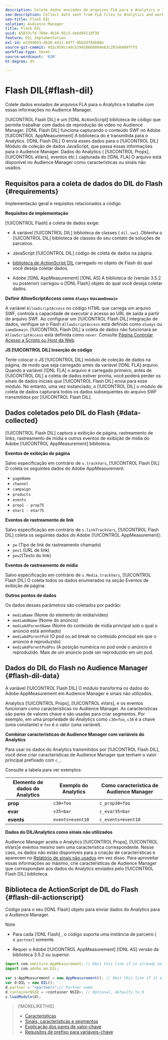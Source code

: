 ```yaml
---
description: Colete dados enviados de arquivos FLA para o Analytics e trabalhe com essas informações no Audience Manager.
seo-description: Collect data sent from FLA files to Analytics and work with that information in Audience Manager.
seo-title: Flash DIL
solution: Audience Manager
title: Flash DIL
uuid: 65833cfd-768e-4b16-95c5-debd8411df38
feature: DIL Implementation
exl-id: e530d893-db26-4411-8df7-9bb2df84b68e
source-git-commit: 4d3c859cc4dc5294286680b0e63c287e0409f7fd
workflow-type: tm+mt
source-wordcount: '620'
ht-degree: 4%

---
```


# Flash DIL{#flash-dil}

Colete dados enviados de arquivos FLA para o Analytics e trabalhe com essas informações no Audience Manager.

<!-- 

c_flash_dil_toc.xml

 -->

[!UICONTROL Flash DIL] é um [!DNL ActionScript] biblioteca de código que permite trabalhar com dados de reprodução de vídeo no Audience Manager. [!DNL Flash DIL] funciona capturando o conteúdo SWF no Adobe [!UICONTROL AppMeasurement] A biblioteca do é transmitida para o Analytics. [!DNL Flash DIL] O envia esses dados para o [!UICONTROL DIL] Módulo de coleção de dados JavaScript, que passa essas informações para o Audience Manager. Dados do Analytics ( [!UICONTROL Props], [!UICONTROL eVars], eventos etc.) capturada do [!DNL FLA] O arquivo está disponível no Audience Manager como características ou sinais não usados.

## Requisitos para a coleta de dados do DIL do Flash {#requirements}

Implementação geral e requisitos relacionados a código.

<!-- 

c_flash_dil_intro.xml

 -->

**Requisitos de implementação**

[!UICONTROL Flash] a coleta de dados exige:

* A variável [!UICONTROL DIL] biblioteca de classes ( `dil.swc`). Obtenha o [!UICONTROL DIL] biblioteca de classes do seu contato de soluções de parceiros.

* JavaScript [!UICONTROL DIL] código de coleta de dados na página.
* [biblioteca de ActionScript DIL](../dil/dil-flash.md#flash-dil-actionscript) carregado no objeto de Flash do qual você deseja coletar dados.
* Adobe [!DNL AppMeasurement] [!DNL AS] A biblioteca do (versão 3.5.2 ou posterior) carregou o [!DNL Flash] objeto do qual você deseja coletar dados.

**Definir AllowScriptAccess como `Always` ou`sameDomain`**

A variável `AllowScriptAccess` no código HTML que carrega um arquivo SWF, controla a capacidade de executar o acesso ao URL de saída a partir do arquivo SWF. Ao configurar um [!UICONTROL Flash DIL] integração de dados, verifique se o Flash `AllowScriptAccess` está definido como `always` ou `sameDomain`. [!UICONTROL Flash DIL] a coleta de dados não funcionará se `AllowScriptAccess` está definida como `never`. Consulte [Página Controlar Acesso a Scripts ou Host da Web](https://helpx.adobe.com/flash/kb/control-access-scripts-host-web.html).

**JS [!UICONTROL DIL] Inserção de código**

Tente colocar o JS [!UICONTROL DIL] módulo de coleção de dados na página, de modo que seja carregado antes da variável [!DNL FLA] arquivo. Quando a variável [!DNL FLA] o arquivo é carregado primeiro, antes de [!UICONTROL DIL] a coleta de dados estiver pronta, você poderá perder os sinais de dados iniciais que [!UICONTROL Flash DIL] envia para esse módulo. No entanto, uma vez instanciado, o [!UICONTROL DIL] o módulo de coleta de dados capturará todos os dados subsequentes do arquivo SWF transmitidos por [!UICONTROL Flash DIL].

## Dados coletados pelo DIL do Flash {#data-collected}

[!UICONTROL Flash DIL] captura a exibição de página, rastreamento de links, rastreamento de mídia e outros eventos de exibição de mídia do Adobe [!UICONTROL AppMeasurement] biblioteca.

<!-- 

r_flash_dil_data_collected.xml

 -->

**Eventos de exibição de página**

Salvo especificação em contrário de `s.trackVars`, [!UICONTROL Flash DIL] O coleta os seguintes dados do Adobe AppMeasurement:

* `pageName`
* `channel`
* `campaign`
* `products`
* `events`
* `prop1 - prop75`
* `eVar1 - eVar75`

**Eventos de rastreamento de link**

Salvo especificação em contrário de `s.linkTrackVars`, [!UICONTROL Flash DIL] coleta os seguintes dados do Adobe [!UICONTROL AppMeasurement]:

* `pe` (Tipo de link de rastreamento chamado)
* `pev1` (URL de link)
* `pev2`(Texto do link)

**Eventos de rastreamento de mídia**

Salvo especificação em contrário de `s.Media.trackVars`, [!UICONTROL Flash DIL] O coleta todos os dados enumerados na seção Eventos de exibição de página.

**Outros pontos de dados**

Os dados desses parâmetros são coletados por padrão:

* `mediaName` (Nome do elemento de mídia/vídeo)
* `mediaAdName` (Nome do anúncio)
* `mediaAdParentName` (Nome do conteúdo de mídia principal sob o qual o anúncio está aninhado)
* `mediaAdParentPod` (O pod ou ad break no conteúdo principal em que o anúncio é reproduzido)
* `mediaAdParentPodPos` (A posição numérica no pod onde o anúncio é reproduzido. Mais de um anúncio pode ser reproduzido em um pod.

## Dados do DIL do Flash no Audience Manager {#flash-dil-data}

A variável [!UICONTROL Flash DIL] O módulo transforma os dados do Adobe AppMeasurement em Audience Manager e sinais não utilizados.

<!-- 

c_flash_dil_in_aam.xml

 -->

Analytics [!UICONTROL Props], [!UICONTROL eVars], e os eventos funcionam como características no Audience Manager. As características são pares de valores chave e são usadas para criar segmentos. Por exemplo, em uma propriedade do Analytics como `c30=foo`, `c30` é a chave (uma constante) e `foo` é o valor (uma variável).

**Combinar características de Audience Manager com variáveis do Analytics**

Para usar os dados do Analytics transmitidos por [!UICONTROL Flash DIL], você deve criar características de Audience Manager que tenham o valor principal prefixado com `c_`.

Consulte a tabela para ver exemplos:

| Elemento de dados do Analytics | Exemplo do Analytics | Como característica de Audience Manager |
|---|---|---|
| **prop** | `c30=foo` | `c_prop30=foo` |
| **evar** | `v35=bar` | `c_evar35=bar` |
| **events** | `events=event10` | `c_events=event10` |

**Dados do DIL/Analytics como sinais não utilizados**

Audience Manager aceita o Analytics [!UICONTROL Props], [!UICONTROL eVars]e eventos mesmo sem uma característica correspondente. Nesse caso, os dados não estão disponíveis para a criação de características e aparecem no [Relatório de sinais não usados](../reporting/dynamic-reports/unused-signals.md) em vez disso. Para aproveitar essas informações ao máximo, crie características de Audience Manager que correspondam aos dados do Analytics enviados pelo [!UICONTROL Flash DIL] biblioteca.

## Biblioteca de ActionScript de DIL do Flash {#flash-dil-actionscript}

Código para o seu [!DNL Flash] objeto para enviar dados do Analytics para o Audience Manager.

<!-- 

r_flash_dil_actionscript.xml

 -->

>[!NOTE]
>
>* Para cada [!DNL Flash] , o código suporta uma instância de parceiro ( `d.partner`) somente.
>
>* Requer o Adobe [!UICONTROL AppMeasurement] [!DNL AS] versão da biblioteca 3.5.2 ou superior.


```js
import com.omniture.AppMeasurement; // Omit this line if it already exists in the code 
import com.adobe.am.DIL; 
  
var s:AppMeasurement = new AppMeasurement(); // Omit this line if it already exists in the code 
var d:DIL = new DIL(); 
d.partner = "<partner>";// Partner name 
d.containerNSID = <container NSID>; // Optional, defaults to 0 
s.loadModule(d);
```

>[!MORELIKETHIS]
>
>* [Características ](../features/traits/trait-details-page.md)
>* [Sinais, características e segmentos](../reference/signal-trait-segment.md)
>* [Explicação dos pares de valor-chave](../reference/key-value-pairs-explained.md)
>* [Requisitos de prefixo para variáveis-chave](../features/traits/trait-variable-prefixes.md)

